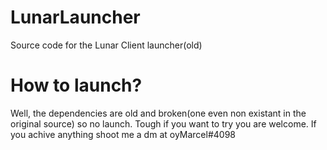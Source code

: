 # LunarLauncher
Source code for the Lunar Client launcher(old)

# How to launch?
Well, the dependencies are old and broken(one even non existant in the original source) so no launch. Tough if you want to try you are welcome. If you achive anything shoot me a dm at oyMarcel#4098

